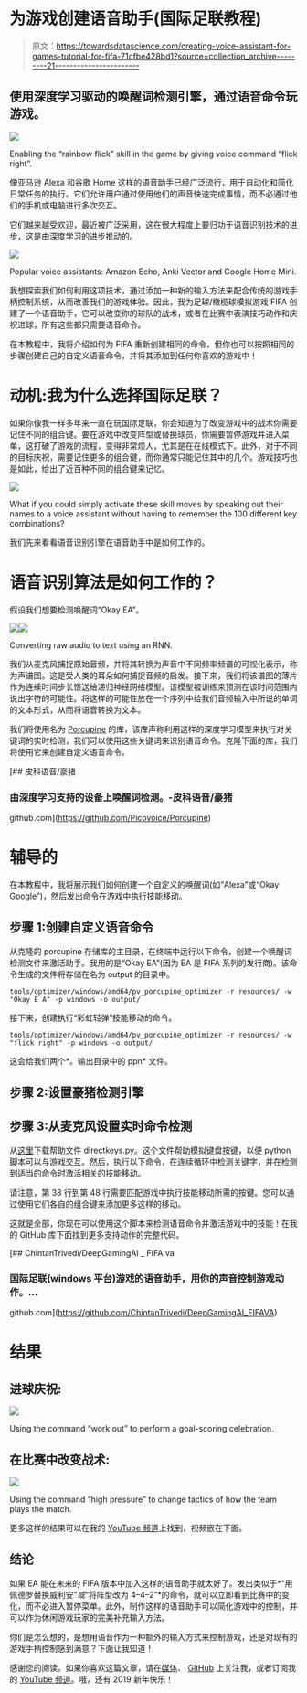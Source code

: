 # 为游戏创建语音助手(国际足联教程)

> 原文：<https://towardsdatascience.com/creating-voice-assistant-for-games-tutorial-for-fifa-71cfbe428bd1?source=collection_archive---------21----------------------->

## 使用深度学习驱动的唤醒词检测引擎，通过语音命令玩游戏。

![](img/a01eac5c655cc903c85c85709f0c5d7f.png)

Enabling the “rainbow flick” skill in the game by giving voice command “flick right”.

像亚马逊 Alexa 和谷歌 Home 这样的语音助手已经广泛流行，用于自动化和简化日常任务的执行。它们允许用户通过使用他们的声音快速完成事情，而不必通过他们的手机或电脑进行多次交互。

它们越来越受欢迎，最近被广泛采用，这在很大程度上要归功于语音识别技术的进步，这是由深度学习的进步推动的。

![](img/a0f4cd4908c8e2d4067b5bf7248b6e3a.png)

Popular voice assistants: Amazon Echo, Anki Vector and Google Home Mini.

我想探索我们如何利用这项技术，通过添加一种新的输入方法来配合传统的游戏手柄控制系统，从而改善我们的游戏体验。因此，我为足球/橄榄球模拟游戏 FIFA 创建了一个语音助手，它可以改变你的球队的战术，或者在比赛中表演技巧动作和庆祝进球，所有这些都只需要语音命令。

在本教程中，我将介绍如何为 FIFA 重新创建相同的命令，但你也可以按照相同的步骤创建自己的自定义语音命令，并将其添加到任何你喜欢的游戏中！

# 动机:我为什么选择国际足联？

如果你像我一样多年来一直在玩国际足联，你会知道为了改变游戏中的战术你需要记住不同的组合键。要在游戏中改变阵型或替换球员，你需要暂停游戏并进入菜单，这打破了游戏的流程，变得非常烦人，尤其是在在线模式下。此外，对于不同的目标庆祝，需要记住更多的组合键，而你通常只能记住其中的几个。游戏技巧也是如此，给出了近百种不同的组合键来记忆。

![](img/efd662f9c60f8c04f121a23f03e91071.png)

What if you could simply activate these skill moves by speaking out their names to a voice assistant without having to remember the 100 different key combinations?

我们先来看看语音识别引擎在语音助手中是如何工作的。

# 语音识别算法是如何工作的？

假设我们想要检测唤醒词“Okay EA”。

![](img/d407d9b7be005a71264ff76bedaf52ab.png)![](img/77b88b4fad919d27056973203474df73.png)

Converting raw audio to text using an RNN.

我们从麦克风捕捉原始音频，并将其转换为声音中不同频率频谱的可视化表示，称为声谱图。这是受人类的耳朵如何捕捉音频的启发。接下来，我们将该谱图的薄片作为连续时间步长馈送给递归神经网络模型。该模型被训练来预测在该时间范围内说出字符的可能性。将这样的可能性放在一个序列中给我们音频输入中所说的单词的文本形式，从而将语音转换为文本。

我们将使用名为 [Porcupine](https://github.com/Picovoice/Porcupine) 的库，该库声称利用这样的深度学习模型来执行对关键词的实时检测，我们可以使用这些关键词来识别语音命令。克隆下面的库，我们将使用它来创建自定义语音命令。

[](https://github.com/Picovoice/Porcupine) [## 皮科语音/豪猪

### 由深度学习支持的设备上唤醒词检测。-皮科语音/豪猪

github.com](https://github.com/Picovoice/Porcupine) 

# 辅导的

在本教程中，我将展示我们如何创建一个自定义的唤醒词(如“Alexa”或“Okay Google”)，然后发出命令在游戏中执行技能移动。

## 步骤 1:创建自定义语音命令

从克隆的 porcupine 存储库的主目录，在终端中运行以下命令，创建一个唤醒词检测文件来激活助手。我用的是“Okay EA”(因为 EA 是 FIFA 系列的发行商)。该命令生成的文件将存储在名为 output 的目录中。

```
tools/optimizer/windows/amd64/pv_porcupine_optimizer -r resources/ -w "Okay E A" -p windows -o output/
```

接下来，创建执行“彩虹轻弹”技能移动的命令。

```
tools/optimizer/windows/amd64/pv_porcupine_optimizer -r resources/ -w "flick right" -p windows -o output/
```

这会给我们两个*。输出目录中的 ppn* 文件。

## 步骤 2:设置豪猪检测引擎

## 步骤 3:从麦克风设置实时命令检测

从[这里](https://github.com/ChintanTrivedi/DeepGamingAI_FIFAVA/blob/master/directkeys.py)下载帮助文件 directkeys.py。这个文件帮助模拟键盘按键，以便 python 脚本可以与游戏交互。然后，执行以下命令，在连续循环中检测关键字，并在检测到适当的命令时激活相关的技能移动。

请注意，第 38 行到第 48 行需要匹配游戏中执行技能移动所需的按键。您可以通过使用它们各自的组合键来添加更多这样的移动。

这就是全部，你现在可以使用这个脚本来检测语音命令并激活游戏中的技能！在我的 GitHub 库下面找到更多支持动作的完整代码。

[](https://github.com/ChintanTrivedi/DeepGamingAI_FIFAVA) [## ChintanTrivedi/DeepGamingAI _ FIFA va

### 国际足联(windows 平台)游戏的语音助手，用你的声音控制游戏动作。…

github.com](https://github.com/ChintanTrivedi/DeepGamingAI_FIFAVA) 

# 结果

## 进球庆祝:

![](img/788f1c9db8c6f014896a124d6ffbc092.png)

Using the command “work out” to perform a goal-scoring celebration.

## 在比赛中改变战术:

![](img/1116f5754bb82823e0452b8e54218639.png)

Using the command “high pressure” to change tactics of how the team plays the match.

更多这样的结果可以在我的 [YouTube 频道](http://youtube.com/c/DeepGamingAI)上找到，视频嵌在下面。

## 结论

如果 EA 能在未来的 FIFA 版本中加入这样的语音助手就太好了。发出类似于*“用佩德罗替换威利安”*或*“将阵型改为 4–4–2”*的命令，就可以立即看到比赛中的变化，而不必进入暂停菜单。此外，制作这样的语音助手可以简化游戏中的控制，并可以作为休闲游戏玩家的完美补充输入方法。

你们是怎么想的，是想用语音作为一种额外的输入方式来控制游戏，还是对现有的游戏手柄控制感到满意？下面让我知道！

感谢您的阅读。如果你喜欢这篇文章，请在[媒体](https://medium.com/@chintan.t93)、 [GitHub](https://github.com/ChintanTrivedi) 上关注我，或者订阅我的 [YouTube 频道](http://youtube.com/c/DeepGamingAI)。哦，还有 2019 新年快乐！